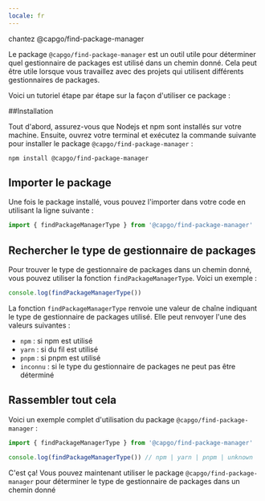 ```yaml
---
locale: fr
---
```


chantez @capgo/find-package-manager

Le package `@capgo/find-package-manager` est un outil utile pour déterminer quel gestionnaire de packages est utilisé dans un chemin donné. Cela peut être utile lorsque vous travaillez avec des projets qui utilisent différents gestionnaires de packages.

Voici un tutoriel étape par étape sur la façon d'utiliser ce package :

##Installation

Tout d'abord, assurez-vous que Nodejs et npm sont installés sur votre machine. Ensuite, ouvrez votre terminal et exécutez la commande suivante pour installer le package `@capgo/find-package-manager` :

```
npm install @capgo/find-package-manager
```

## Importer le package

Une fois le package installé, vous pouvez l'importer dans votre code en utilisant la ligne suivante :

```typescript
import { findPackageManagerType } from '@capgo/find-package-manager'
```

## Rechercher le type de gestionnaire de packages

Pour trouver le type de gestionnaire de packages dans un chemin donné, vous pouvez utiliser la fonction `findPackageManagerType`. Voici un exemple :

```typescript
console.log(findPackageManagerType())
```

La fonction `findPackageManagerType` renvoie une valeur de chaîne indiquant le type de gestionnaire de packages utilisé. Elle peut renvoyer l'une des valeurs suivantes :

- `npm` : si npm est utilisé
- `yarn` : si du fil est utilisé
- `pnpm` : si pnpm est utilisé
- `inconnu` : si le type du gestionnaire de packages ne peut pas être déterminé

## Rassembler tout cela

Voici un exemple complet d'utilisation du package `@capgo/find-package-manager` :

```typescript
import { findPackageManagerType } from '@capgo/find-package-manager'

console.log(findPackageManagerType()) // npm | yarn | pnpm | unknown
```

C'est ça! Vous pouvez maintenant utiliser le package `@capgo/find-package-manager` pour déterminer le type de gestionnaire de packages dans un chemin donné